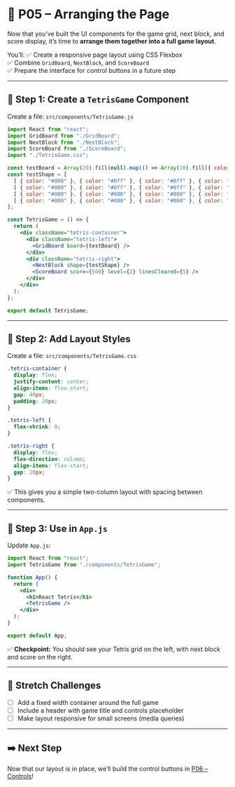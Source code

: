 # 📐 P05 – Arranging the Page

Now that you’ve built the UI components for the game grid, next block, and score display, it’s time to **arrange them together into a full game layout**.

You’ll:
✅ Create a responsive page layout using CSS Flexbox  
✅ Combine `GridBoard`, `NextBlock`, and `ScoreBoard`  
✅ Prepare the interface for control buttons in a future step

---

## 🧱 Step 1: Create a `TetrisGame` Component
Create a file: `src/components/TetrisGame.js`

```jsx
import React from "react";
import GridBoard from "./GridBoard";
import NextBlock from "./NextBlock";
import ScoreBoard from "./ScoreBoard";
import "./TetrisGame.css";

const testBoard = Array(20).fill(null).map(() => Array(10).fill({ color: "#ccc" }));
const testShape = [
  [ { color: "#000" }, { color: "#0ff" }, { color: "#0ff" }, { color: "#000"} ],
  [ { color: "#000" }, { color: "#0ff" }, { color: "#0ff" }, { color: "#000"} ],
  [ { color: "#000" }, { color: "#000" }, { color: "#000" }, { color: "#000"} ],
  [ { color: "#000" }, { color: "#000" }, { color: "#000" }, { color: "#000"} ]
];

const TetrisGame = () => {
  return (
    <div className="tetris-container">
      <div className="tetris-left">
        <GridBoard board={testBoard} />
      </div>
      <div className="tetris-right">
        <NextBlock shape={testShape} />
        <ScoreBoard score={500} level={2} linesCleared={5} />
      </div>
    </div>
  );
};

export default TetrisGame;
```

---

## 🎨 Step 2: Add Layout Styles
Create a file: `src/components/TetrisGame.css`

```css
.tetris-container {
  display: flex;
  justify-content: center;
  align-items: flex-start;
  gap: 40px;
  padding: 20px;
}

.tetris-left {
  flex-shrink: 0;
}

.tetris-right {
  display: flex;
  flex-direction: column;
  align-items: flex-start;
  gap: 20px;
}
```

✅ This gives you a simple two-column layout with spacing between components.

---

## 🧪 Step 3: Use in `App.js`
Update `App.js`:

```jsx
import React from "react";
import TetrisGame from "./components/TetrisGame";

function App() {
  return (
    <div>
      <h1>React Tetris</h1>
      <TetrisGame />
    </div>
  );
}

export default App;
```

✅ **Checkpoint:** You should see your Tetris grid on the left, with next block and score on the right.

---

## 🧠 Stretch Challenges
- [ ] Add a fixed width container around the full game
- [ ] Include a header with game title and controls placeholder
- [ ] Make layout responsive for small screens (media queries)

---

## ➡️ Next Step
Now that our layout is in place, we’ll build the control buttons in [P06 – Controls](./06-Controls.md)!

